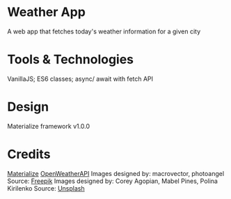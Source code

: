 # Weather App
A web app that fetches today's weather information for a given city

# Tools & Technologies
VanillaJS; ES6 classes; async/ await with fetch API

# Design
Materialize framework v1.0.0

# Credits
[Materialize](https://materializecss.com/)
[OpenWeatherAPI](https://openweathermap.org/api)
Images designed by: macrovector, photoangel
Source: [Freepik](https://www.freepik.com/)
Images designed by: Corey Agopian, Mabel Pines, Polina Kirilenko
Source: [Unsplash](https://unsplash.com/)

